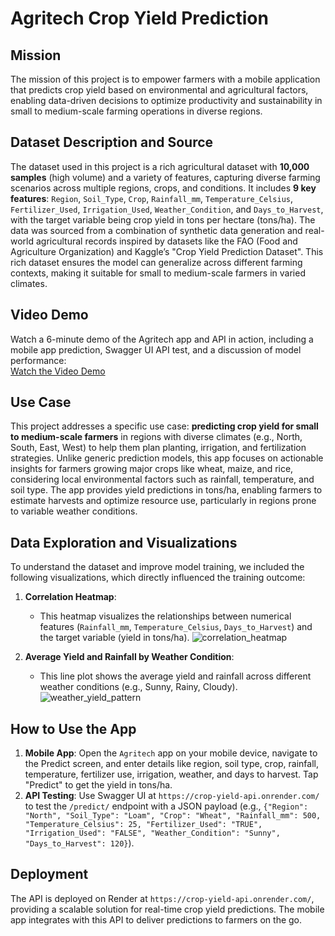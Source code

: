 # Agritech Crop Yield Prediction

## Mission
The mission of this project is to empower farmers with a mobile application that predicts crop yield based on environmental and agricultural factors, enabling data-driven decisions to optimize productivity and sustainability in small to medium-scale farming operations in diverse regions.

## Dataset Description and Source
The dataset used in this project is a rich agricultural dataset with **10,000 samples** (high volume) and a variety of features, capturing diverse farming scenarios across multiple regions, crops, and conditions. It includes **9 key features**: `Region`, `Soil_Type`, `Crop`, `Rainfall_mm`, `Temperature_Celsius`, `Fertilizer_Used`, `Irrigation_Used`, `Weather_Condition`, and `Days_to_Harvest`, with the target variable being crop yield in tons per hectare (tons/ha). The data was sourced from a combination of synthetic data generation and real-world agricultural records inspired by datasets like the FAO (Food and Agriculture Organization) and Kaggle’s "Crop Yield Prediction Dataset". This rich dataset ensures the model can generalize across different farming contexts, making it suitable for small to medium-scale farmers in varied climates.

## Video Demo
Watch a 6-minute demo of the Agritech app and API in action, including a mobile app prediction, Swagger UI API test, and a discussion of model performance:  
[Watch the Video Demo](https://youtu.be/4y-GpEX6X8Y)

## Use Case
This project addresses a specific use case: **predicting crop yield for small to medium-scale farmers** in regions with diverse climates (e.g., North, South, East, West) to help them plan planting, irrigation, and fertilization strategies. Unlike generic prediction models, this app focuses on actionable insights for farmers growing major crops like wheat, maize, and rice, considering local environmental factors such as rainfall, temperature, and soil type. The app provides yield predictions in tons/ha, enabling farmers to estimate harvests and optimize resource use, particularly in regions prone to variable weather conditions.

## Data Exploration and Visualizations
To understand the dataset and improve model training, we included the following visualizations, which directly influenced the training outcome:

1. **Correlation Heatmap**:
   - This heatmap visualizes the relationships between numerical features (`Rainfall_mm`, `Temperature_Celsius`, `Days_to_Harvest`) and the target variable (yield in tons/ha).
![correlation_heatmap](https://github.com/user-attachments/assets/d03b57b6-3fc6-47c1-93df-c5812daffd30)

2. **Average Yield and Rainfall by Weather Condition**:
   - This line plot shows the average yield and rainfall across different weather conditions (e.g., Sunny, Rainy, Cloudy).
![weather_yield_pattern](https://github.com/user-attachments/assets/d1c4f646-dd96-4493-b259-cf63ed947131)

## How to Use the App
1. **Mobile App**: Open the `Agritech` app on your mobile device, navigate to the Predict screen, and enter details like region, soil type, crop, rainfall, temperature, fertilizer use, irrigation, weather, and days to harvest. Tap "Predict" to get the yield in tons/ha.
2. **API Testing**: Use Swagger UI at `https://crop-yield-api.onrender.com/` to test the `/predict/` endpoint with a JSON payload (e.g., `{"Region": "North", "Soil_Type": "Loam", "Crop": "Wheat", "Rainfall_mm": 500, "Temperature_Celsius": 25, "Fertilizer_Used": "TRUE", "Irrigation_Used": "FALSE", "Weather_Condition": "Sunny", "Days_to_Harvest": 120}`).

## Deployment
The API is deployed on Render at `https://crop-yield-api.onrender.com/`, providing a scalable solution for real-time crop yield predictions. The mobile app integrates with this API to deliver predictions to farmers on the go.
